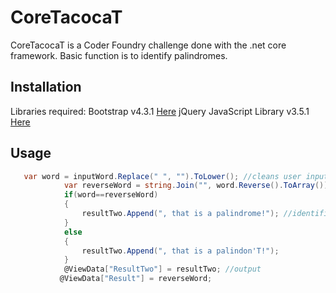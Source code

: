 # CoreTacocaT
CoreTacocaT is a Coder Foundry challenge done with the .net core framework. 
Basic function is to identify palindromes.

## Installation
Libraries required:
 Bootstrap v4.3.1 [Here](https://getbootstrap.com/)
  jQuery JavaScript Library v3.5.1 [Here](https://jquery.com/)
## Usage
```C#
   var word = inputWord.Replace(" ", "").ToLower(); //cleans user input
            var reverseWord = string.Join("", word.Reverse().ToArray());
            if(word==reverseWord)
            {
                resultTwo.Append(", that is a palindrome!"); //identifies palindrome
            }
            else
            {
                resultTwo.Append(", that is a palindon'T!");
            }
            @ViewData["ResultTwo"] = resultTwo; //output
           @ViewData["Result"] = reverseWord;
```
